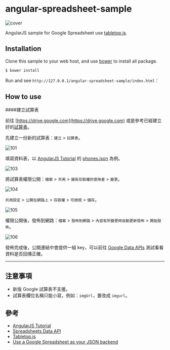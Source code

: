 angular-spreadsheet-sample
==========================

![cover](http://4.bp.blogspot.com/-c79_8_wr6ZI/VNxSGcJ6uFI/AAAAAAAAgKs/pV39GQfAoqc/s1600/cover.png)

AngularJS sample for Google Spreadsheet use [tabletop.js](https://github.com/jsoma/tabletop).

Installation
---

Clone this sample to your web host, and use [bower](http://bower.io/) to install all package.

	$ bower install

Run and see `http://127.0.0.1/angular-spreadsheet-sample/index.html`：

How to use
---

####建立試算表

前往 [https://drive.google.com](https://drive.google.com) 或是參考已經建立好的[試算表](https://docs.google.com/spreadsheet/ccc?key=0AhPhtlCrkuIFdEQ0TzNsSUl0QmFMdmU3QUcxRlhJV1E&usp=drive_web)。

先建立一份新的試算表：`建立` > `試算表`。

![101](http://2.bp.blogspot.com/-oXVF_faJ1M0/VNxSW2fuwtI/AAAAAAAAgK0/PCTibtoFw-c/s1600/101.png)

填寫資料表，以 [AngularJS Tutorial](http://docs.angularjs.org/tutorial) 的 [phones.json](https://github.com/angular/angular-phonecat/blob/master/app/phones/phones.json) 為例。

![103](http://3.bp.blogspot.com/-qvypLpUuK4s/VNxSk6rfUeI/AAAAAAAAgK8/kRea5eBQ_EQ/s1600/103.png)

將試算表權限公開：`檔案` > `共用` > `擁有存取權的使用者` > `變更`。

![104](http://3.bp.blogspot.com/-hDMTH1h0MM0/VNxSpFNM-8I/AAAAAAAAgLE/w7YUzUc7Zn4/s1600/104.png)

`共用設定` > `公開在網路上` > `存取權` > `可檢視` > `儲存`。

![105](http://2.bp.blogspot.com/-nI5x-h8PTHo/VNxSuJFPf0I/AAAAAAAAgLM/Hyl_0deIMwo/s1600/105.png)

權限公開後，發佈到網路：`檔案` > `發佈到網路` > `內容有所變更時自動更新發佈` > `開始發佈`。

![106](http://1.bp.blogspot.com/-PGCXrlpXidw/VNxSzI6VzVI/AAAAAAAAgLU/wPl-jufgXPQ/s1600/106.png)

發佈完成後，公開連結中會提供一組 key，可以前往 [Google Data APIs](https://developers.google.com/gdata/samples/spreadsheet_sample) 測試看看資料是否回傳正確。

---

注意事項
---

- 新版 Google 試算表不支援。
- 試算表欄位名稱只能小寫，例如：`imgUrl`，要改成 `imgurl`。

參考
---

- [AngularJS Tutorial](http://docs.angularjs.org/tutorial)
- [Spreadsheets Data API](https://developers.google.com/gdata/samples/spreadsheet_sample)
- [Tabletop.js](https://github.com/jsoma/tabletop)
- [Use a Google Spreadsheet as your JSON backend](https://coderwall.com/p/duapqq)
